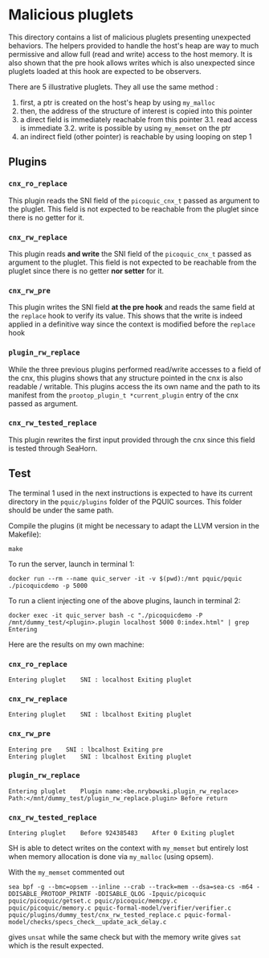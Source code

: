 # Malicious pluglets

This directory contains a list of malicious pluglets presenting unexpected behaviors.
The helpers provided to handle the host's heap are way to much permissive and allow full (read and write) access to the host memory.
It is also shown that the pre hook allows writes which is also unexpected since pluglets loaded at this hook are expected to be observers.

There are 5 illustrative pluglets. They all use the same method :
1. first, a ptr is created on the host's heap by using `my_malloc`
2. then, the address of the structure of interest is copied into this pointer
3. a direct field is immediately reachable from this pointer
3.1. read access is immediate
3.2. write is possible by using `my_memset` on the ptr
4. an indirect field (other pointer) is reachable by using looping on step 1

## Plugins

### `cnx_ro_replace`
This plugin reads the SNI field of the `picoquic_cnx_t` passed as argument to the pluglet.
This field is not expected to be reachable from the pluglet since there is no getter for it.

### `cnx_rw_replace`
This plugin reads **and write** the SNI field of the `picoquic_cnx_t` passed as argument to the pluglet.
This field is not expected to be reachable from the pluglet since there is no getter **nor setter** for it.

### `cnx_rw_pre`
This plugin writes the SNI field **at the pre hook** and reads the same field at the `replace` hook to verify its value.
This shows that the write is indeed applied in a definitive way since the context is modified before the `replace` hook

### `plugin_rw_replace`
While the three previous plugins performed read/write accesses to a field of the cnx, this plugins shows that any structure pointed in the cnx is also readable / writable.
This plugins access the its own name and the path to its manifest from the `prootop_plugin_t *current_plugin` entry of the cnx passed as argument.

### `cnx_rw_tested_replace`
This plugin rewrites the first input provided through the cnx since this field is tested through SeaHorn.

## Test

The terminal 1 used in the next instructions is expected to have its current directory in the `pquic/plugins` folder of the PQUIC sources.
This folder should be under the same path.

Compile the plugins (it might be necessary to adapt the LLVM version in the Makefile):
```console
make
```

To run the server, launch in terminal 1:
```console
docker run --rm --name quic_server -it -v $(pwd):/mnt pquic/pquic ./picoquicdemo -p 5000
```

To run a client injecting one of the above plugins, launch in terminal 2:
```console
docker exec -it quic_server bash -c "./picoquicdemo -P /mnt/dummy_test/<plugin>.plugin localhost 5000 0:index.html" | grep Entering
```

Here are the results on my own machine:

### `cnx_ro_replace`
```console
Entering pluglet	SNI : localhost	Exiting pluglet
```

### `cnx_rw_replace`
```console
Entering pluglet	SNI : lbcalhost	Exiting pluglet
```

### `cnx_rw_pre`
```console
Entering pre	SNI : lbcalhost	Exiting pre
Entering pluglet	SNI : lbcalhost	Exiting pluglet
```

### `plugin_rw_replace`
```console
Entering pluglet	Plugin name:<be.nrybowski.plugin_rw_replace>	Path:</mnt/dummy_test/plugin_rw_replace.plugin>	Before return
```
### `cnx_rw_tested_replace`
```console
Entering pluglet	Before 924385483	After 0	Exiting pluglet
```

SH is able to detect writes on the context with `my_memset` but entirely lost when memory allocation is done via `my_malloc` (using opsem).

With the `my_memset` commented out
```console
sea bpf -g --bmc=opsem --inline --crab --track=mem --dsa=sea-cs -m64 -DDISABLE_PROTOOP_PRINTF -DDISABLE_QLOG -Ipquic/picoquic pquic/picoquic/getset.c pquic/picoquic/memcpy.c pquic/picoquic/memory.c pquic-formal-model/verifier/verifier.c pquic/plugins/dummy_test/cnx_rw_tested_replace.c pquic-formal-model/checks/specs_check__update_ack_delay.c 
```
gives `unsat` while the same check but with the memory write gives `sat` which is the result expected.
